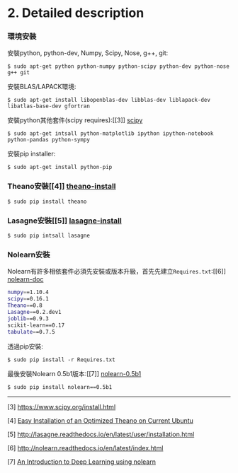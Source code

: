 # 2. Detailed description

### 環境安裝
安裝python, python-dev, Numpy, Scipy, Nose, g++, git:
```
$ sudo apt-get python python-numpy python-scipy python-dev python-nose g++ git
```
安裝BLAS/LAPACK環境:
```
$ sudo apt-get install libopenblas-dev libblas-dev liblapack-dev libatlas-base-dev gfortran
```
安裝python其他套件(scipy requires):[[3]] [scipy]
```
$ sudo apt-get intsall python-matplotlib ipython ipython-notebook python-pandas python-sympy
```
安裝pip installer:
```
$ sudo apt-get install python-pip
```

### Theano安裝[[4]] [theano-install]
```
$ sudo pip install theano
```

### Lasagne安裝[[5]] [lasagne-install]
```
$ sudo pip intsall lasagne
```

### Nolearn安裝
Nolearn有許多相依套件必須先安裝或版本升級，首先先建立`Requires.txt`:[[6]] [nolearn-doc]
```bash
numpy==1.10.4
scipy==0.16.1
Theano==0.8
Lasagne==0.2.dev1
joblib==0.9.3
scikit-learn==0.17
tabulate==0.7.5
```
透過pip安裝:
```
$ sudo pip install -r Requires.txt
```
最後安裝Nolearn 0.5b1版本:[[7]] [nolearn-0.5b1]
```
$ sudo pip install nolearn==0.5b1
```
---
[scipy]: https://www.scipy.org/install.html
[theano-install]: http://deeplearning.net/software/theano/install_ubuntu.html#install-ubuntu
[lasagne-install]: http://lasagne.readthedocs.io/en/latest/user/installation.html
[nolearn-doc]: http://nolearn.readthedocs.io/en/latest/index.html
[nolearn-0.5b1]: https://jessesw.com/Deep-Learning/

[3] https://www.scipy.org/install.html

[4] [Easy Installation of an Optimized Theano on Current Ubuntu](http://deeplearning.net/software/theano/install_ubuntu.html#install-ubuntu)

[5] http://lasagne.readthedocs.io/en/latest/user/installation.html

[6] http://nolearn.readthedocs.io/en/latest/index.html

[7] [An Introduction to Deep Learning using nolearn](https://jessesw.com/Deep-Learning/)